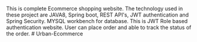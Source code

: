 This is complete Ecommerce shopping website.
The technology used in these project are JAVA8, Spring boot, REST API's, JWT authentication and Spring Security.
MYSQL workbench for database.
This is JWT Role based authentication website. 
User can place order and able to track the status of the order.
#   U r b a n - E c o m m e r c e  
 